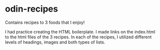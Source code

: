 # odin-recipes
Contains recipes to 3 foods that I enjoy!

I had practice creating the HTML boilerplate. I made links on the index.html to the html files of the 3 recipes. In each of the recipes, I utilized different levels of headings, images and both types of lists.
